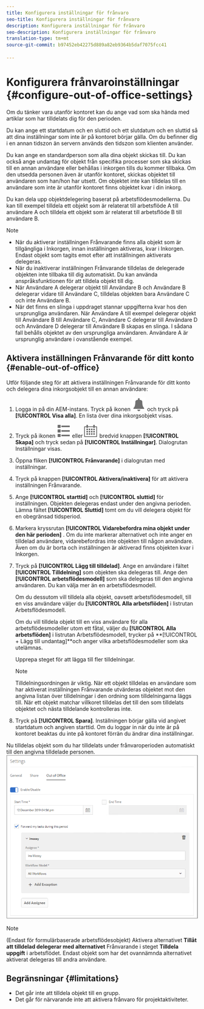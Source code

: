 ```yaml
---
title: Konfigurera inställningar för frånvaro
seo-title: Konfigurera inställningar för frånvaro
description: Konfigurera inställningar för frånvaro
seo-description: Konfigurera inställningar för frånvaro
translation-type: tm+mt
source-git-commit: b97452eb42275d889a82eb9364b5daf7075fcc41

---
```




# Konfigurera frånvaroinställningar {#configure-out-of-office-settings}

Om du tänker vara utanför kontoret kan du ange vad som ska hända med artiklar som har tilldelats dig för den perioden.

Du kan ange ett startdatum och en sluttid och ett slutdatum och en sluttid så att dina inställningar som inte är på kontoret börjar gälla. Om du befinner dig i en annan tidszon än servern används den tidszon som klienten använder.

Du kan ange en standardperson som alla dina objekt skickas till. Du kan också ange undantag för objekt från specifika processer som ska skickas till en annan användare eller behållas i inkorgen tills du kommer tillbaka. Om den utsedda personen även är utanför kontoret, skickas objektet till användaren som han/hon har utsett. Om objektet inte kan tilldelas till en användare som inte är utanför kontoret finns objektet kvar i din inkorg.

Du kan dela upp objektdelegering baserat på arbetsflödesmodellerna. Du kan till exempel tilldela ett objekt som är relaterat till arbetsflöde A till användare A och tilldela ett objekt som är relaterat till arbetsflöde B till användare B.


>[!NOTE]
>
> * När du aktiverar inställningen Frånvarande finns alla objekt som är tillgängliga i Inkorgen, innan inställningen aktiveras, kvar i Inkorgen. Endast objekt som tagits emot efter att inställningen aktiverats delegeras.
> * När du inaktiverar inställningen Frånvarande tilldelas de delegerade objekten inte tillbaka till dig automatiskt. Du kan använda anspråksfunktionen för att tilldela objekt till dig.
> * När Användare A delegerar objekt till Användare B och Användare B delegerar vidare till Användare C, tilldelas objekten bara Användare C och inte Användare B.
> * När det finns en slinga i uppdraget stannar uppgifterna kvar hos den ursprungliga användaren. När Användare A till exempel delegerar objekt till Användare B till Användare C, Användare C delegerar till Användare D och Användare D delegerar till Användare B skapas en slinga. I sådana fall behålls objektet av den ursprungliga användaren. Användare A är ursprunglig användare i ovanstående exempel.


## Aktivera inställningen Frånvarande för ditt konto {#enable-out-of-office}

Utför följande steg för att aktivera inställningen Frånvarande för ditt konto och delegera dina inkorgsobjekt till en annan användare:

1. Logga in på din AEM-instans. Tryck på ikonen ![Inkorg](assets/bell.svg) och tryck på **[!UICONTROL Visa alla]**. En lista över dina inkorgsobjekt visas.
1. Tryck på ikonen ![Visa väljare](assets/viewlist.svg) eller ![Visa väljare](assets/calendar.svg) bredvid knappen **[!UICONTROL Skapa]** och tryck sedan på **[!UICONTROL Inställningar]**. Dialogrutan Inställningar visas.
1. Öppna fliken **[!UICONTROL Frånvarande]** i dialogrutan med inställningar.
1. Tryck på knappen **[!UICONTROL Aktivera/inaktivera]** för att aktivera inställningen Frånvarande.
1. Ange **[!UICONTROL starttid]** och **[!UICONTROL sluttid]** för inställningen. Objekten delegeras endast under den angivna perioden. Lämna fältet **[!UICONTROL Sluttid]** tomt om du vill delegera objekt för en obegränsad tidsperiod.
1. Markera kryssrutan **[!UICONTROL Vidarebefordra mina objekt under den här perioden]** . Om du inte markerar alternativet och inte anger en tilldelad användare, vidarebefordras inte objekten till någon användare. Även om du är borta och inställningen är aktiverad finns objekten kvar i Inkorgen.
1. Tryck på **[!UICONTROL Lägg till tilldelad]**. Ange en användare i fältet **[!UICONTROL Tilldelning]** som objekten ska delegeras till. Ange den **[!UICONTROL arbetsflödesmodell]** som ska delegeras till den angivna användaren. Du kan välja mer än en arbetsflödesmodell.

   Om du dessutom vill tilldela alla objekt, oavsett arbetsflödesmodell, till en viss användare väljer du **[!UICONTROL Alla arbetsflöden]** i listrutan Arbetsflödesmodell. <br>

   Om du vill tilldela objekt till en viss användare för alla arbetsflödesmodeller utom ett fåtal, väljer du **[!UICONTROL Alla arbetsflöden]** i listrutan Arbetsflödesmodell, trycker på **[!UICONTROL + Lägg till undantag]**och anger vilka arbetsflödesmodeller som ska utelämnas.
   <br>

   Upprepa steget för att lägga till fler tilldelningar. <br>

   >[!NOTE]
   >
   >Tilldelningsordningen är viktig. När ett objekt tilldelas en användare som har aktiverat inställningen Frånvarande utvärderas objektet mot den angivna listan över tilldelningar i den ordning som tilldelningarna läggs till. När ett objekt matchar villkoret tilldelas det till den som tilldelats objektet och nästa tilldelande kontrolleras inte.

1. Tryck på **[!UICONTROL Spara]**. Inställningen börjar gälla vid angivet startdatum och angiven starttid. Om du loggar in när du inte är på kontoret beaktas du inte på kontoret förrän du ändrar dina inställningar.

Nu tilldelas objekt som du har tilldelats under frånvaroperioden automatiskt till den angivna tilldelade personen.
![Utanför kontoret](assets/out-of-office.png)

>[!NOTE]
>
>(Endast för formulärbaserade arbetsflödesobjekt) Aktivera alternativet **Tillåt att tilldelad delegerar med alternativet** Frånvarande i steget **Tilldela uppgift** i arbetsflödet. Endast objekt som har det ovannämnda alternativet aktiverat delegeras till andra användare.

## Begränsningar {#limitations}

* Det går inte att tilldela objekt till en grupp.
* Det går för närvarande inte att aktivera frånvaro för projektaktiviteter.
